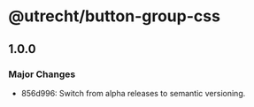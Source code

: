# @utrecht/button-group-css

## 1.0.0

### Major Changes

- 856d996: Switch from alpha releases to semantic versioning.

